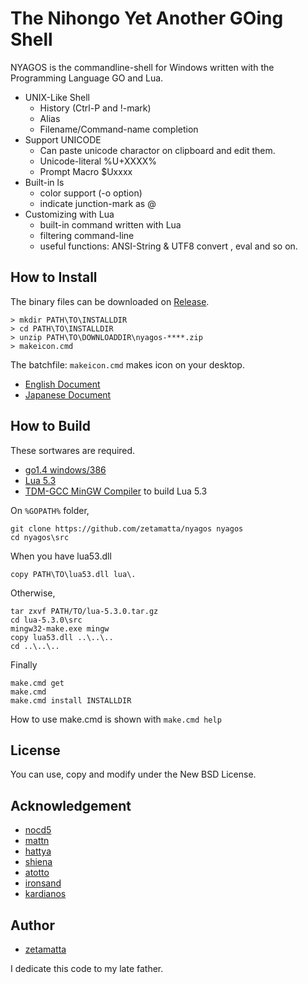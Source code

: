The Nihongo Yet Another GOing Shell
===================================

NYAGOS is the commandline-shell for Windows written with the
Programming Language GO and Lua.

* UNIX-Like Shell
  * History (Ctrl-P and !-mark)
  * Alias
  * Filename/Command-name completion
* Support UNICODE
  * Can paste unicode charactor on clipboard and edit them.
  * Unicode-literal %U+XXXX%
  * Prompt Macro $Uxxxx
* Built-in ls
  * color support (-o option)
  * indicate junction-mark as @
* Customizing with Lua
  * built-in command written with Lua
  * filtering command-line
  * useful functions: ANSI-String & UTF8 convert , eval and so on.

How to Install
--------------

The binary files can be downloaded on [Release](https://github.com/zetamatta/nyagos/releases).

    > mkdir PATH\TO\INSTALLDIR
    > cd PATH\TO\INSTALLDIR
    > unzip PATH\TO\DOWNLOADDIR\nyagos-****.zip
    > makeicon.cmd

The batchfile: `makeicon.cmd` makes icon on your desktop.

* [English Document](nyagos_en.md)
* [Japanese Document](nyagos_ja.md)

How to Build
------------

These sortwares are required.

* [go1.4 windows/386](http://golang.org)
* [Lua 5.3](http://www.lua.org)
* [TDM-GCC MinGW Compiler](http://sourceforge.net/projects/tdm-gcc/) to build Lua 5.3

On `%GOPATH%` folder,

    git clone https://github.com/zetamatta/nyagos nyagos
    cd nyagos\src

When you have lua53.dll

    copy PATH\TO\lua53.dll lua\.

Otherwise,

    tar zxvf PATH/TO/lua-5.3.0.tar.gz
    cd lua-5.3.0\src
    mingw32-make.exe mingw
    copy lua53.dll ..\..\..
    cd ..\..\..

Finally

    make.cmd get
    make.cmd
    make.cmd install INSTALLDIR

How to use make.cmd is shown with `make.cmd help`

License
-------

You can use, copy and modify under the New BSD License.

Acknowledgement
---------------

* [nocd5](https://github.com/nocd5)
* [mattn](https://github.com/mattn)
* [hattya](https://github.com/hattya)
* [shiena](https://github.com/shiena)
* [atotto](https://github.com/atotto)
* [ironsand](https://github.com/ironsand)
* [kardianos](https://github.com/kardianos)

Author
------

* [zetamatta](https://github.com/zetamatta)

I dedicate this code to my late father.
